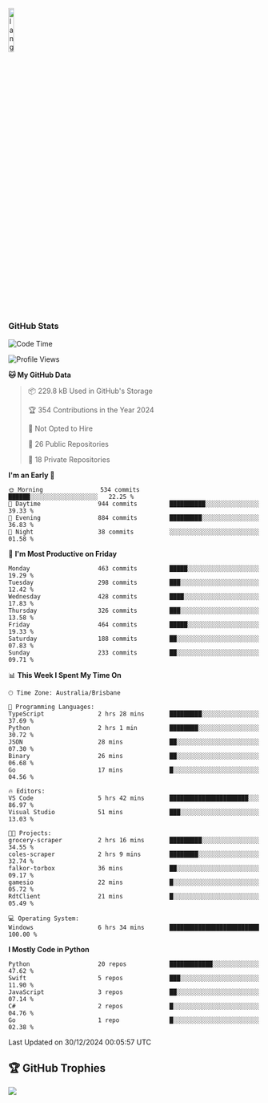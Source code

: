 <p align="left"><img width=15%" src="https://github.com/alansmathew/alansmathew/raw/master/lang.gif" alt="lang image here" /></p>

# <h3 align="left">GitHub Stats</h3>

<!--START_SECTION:waka-->
![Code Time](http://img.shields.io/badge/Code%20Time-533%20hrs%2045%20mins-blue)

![Profile Views](http://img.shields.io/badge/Profile%20Views-1-blue)

**🐱 My GitHub Data** 

> 📦 229.8 kB Used in GitHub's Storage 
 > 
> 🏆 354 Contributions in the Year 2024
 > 
> 🚫 Not Opted to Hire
 > 
> 📜 26 Public Repositories 
 > 
> 🔑 18 Private Repositories 
 > 
**I'm an Early 🐤** 

```text
🌞 Morning                534 commits         ██████░░░░░░░░░░░░░░░░░░░   22.25 % 
🌆 Daytime                944 commits         ██████████░░░░░░░░░░░░░░░   39.33 % 
🌃 Evening                884 commits         █████████░░░░░░░░░░░░░░░░   36.83 % 
🌙 Night                  38 commits          ░░░░░░░░░░░░░░░░░░░░░░░░░   01.58 % 
```
📅 **I'm Most Productive on Friday** 

```text
Monday                   463 commits         █████░░░░░░░░░░░░░░░░░░░░   19.29 % 
Tuesday                  298 commits         ███░░░░░░░░░░░░░░░░░░░░░░   12.42 % 
Wednesday                428 commits         ████░░░░░░░░░░░░░░░░░░░░░   17.83 % 
Thursday                 326 commits         ███░░░░░░░░░░░░░░░░░░░░░░   13.58 % 
Friday                   464 commits         █████░░░░░░░░░░░░░░░░░░░░   19.33 % 
Saturday                 188 commits         ██░░░░░░░░░░░░░░░░░░░░░░░   07.83 % 
Sunday                   233 commits         ██░░░░░░░░░░░░░░░░░░░░░░░   09.71 % 
```


📊 **This Week I Spent My Time On** 

```text
🕑︎ Time Zone: Australia/Brisbane

💬 Programming Languages: 
TypeScript               2 hrs 28 mins       █████████░░░░░░░░░░░░░░░░   37.69 % 
Python                   2 hrs 1 min         ████████░░░░░░░░░░░░░░░░░   30.72 % 
JSON                     28 mins             ██░░░░░░░░░░░░░░░░░░░░░░░   07.30 % 
Binary                   26 mins             ██░░░░░░░░░░░░░░░░░░░░░░░   06.68 % 
Go                       17 mins             █░░░░░░░░░░░░░░░░░░░░░░░░   04.56 % 

🔥 Editors: 
VS Code                  5 hrs 42 mins       ██████████████████████░░░   86.97 % 
Visual Studio            51 mins             ███░░░░░░░░░░░░░░░░░░░░░░   13.03 % 

🐱‍💻 Projects: 
grocery-scraper          2 hrs 16 mins       █████████░░░░░░░░░░░░░░░░   34.55 % 
coles-scraper            2 hrs 9 mins        ████████░░░░░░░░░░░░░░░░░   32.74 % 
falkor-torbox            36 mins             ██░░░░░░░░░░░░░░░░░░░░░░░   09.17 % 
gamesio                  22 mins             █░░░░░░░░░░░░░░░░░░░░░░░░   05.72 % 
RdtClient                21 mins             █░░░░░░░░░░░░░░░░░░░░░░░░   05.49 % 

💻 Operating System: 
Windows                  6 hrs 34 mins       █████████████████████████   100.00 % 
```

**I Mostly Code in Python** 

```text
Python                   20 repos            ████████████░░░░░░░░░░░░░   47.62 % 
Swift                    5 repos             ███░░░░░░░░░░░░░░░░░░░░░░   11.90 % 
JavaScript               3 repos             ██░░░░░░░░░░░░░░░░░░░░░░░   07.14 % 
C#                       2 repos             █░░░░░░░░░░░░░░░░░░░░░░░░   04.76 % 
Go                       1 repo              █░░░░░░░░░░░░░░░░░░░░░░░░   02.38 % 
```




 Last Updated on 30/12/2024 00:05:57 UTC
<!--END_SECTION:waka-->

## 🏆 GitHub Trophies

![](https://github-profile-trophy.vercel.app/?username=samh06&theme=discord&no-frame=true&no-bg=false&margin-w=4)
